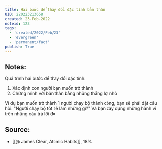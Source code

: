 ```yaml
---
title: Hai bước để thay đổi đặc tính bản thân
UID: 220223213658
created: 23-Feb-2022
noteid: 123
tags:
  - 'created/2022/Feb/23'
  - 'evergreen'
  - 'permanent/fact'
publish: True
---
```

## Notes:
Quá trình hai bước để thay đổi đặc tính:

1. Xác định con người bạn muốn trở thành
2. Chứng minh với bản thân bằng những thắng lợi nhỏ

Ví dụ bạn muốn trở thành 1 người chạy bộ thành công, bạn sẽ phải dặt câu hỏi: "Người chạy bộ tốt sẽ làm những gì?" Và bạn xây dựng những hành vi trên những câu trả lời đó

## Source:
- [[@ James Clear, Atomic Habits]], 18%




